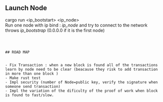 ## Launch Node  

cargo run <ip_bootstart> <ip_node>  
Run one node with ip bind : *ip_node* and try to connect to the network throws *ip_bootstrap* (0.0.0.0 if it is the first node)
```



## ROAD MAP


- Fix Transaction : when a new block is found all of the transactions learn by node need to be clear (beacause they risk to add transaction in more than one block )  
- Make rust test
- Impl security (number of Node=public key, verify the signature when someone send transaction) 
- Impl the variation of the dificulty of the proof of work when block is found to fast/slow.

